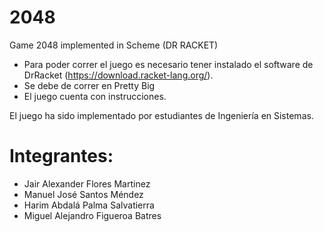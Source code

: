 # 2048
Game 2048 implemented in Scheme (DR RACKET)

 - Para poder correr el juego es necesario tener instalado el software de DrRacket (https://download.racket-lang.org/).
 - Se debe de correr en Pretty Big
 - El juego cuenta con instrucciones.
 
El juego ha sido implementado por estudiantes de Ingeniería en Sistemas.

# Integrantes: 
  * Jair Alexander Flores Martinez
  * Manuel José Santos Méndez
  * Harim Abdalá Palma Salvatierra
  * Miguel Alejandro Figueroa Batres
